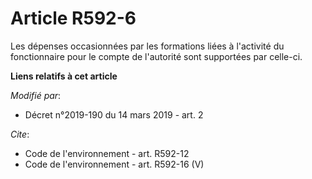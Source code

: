 # Article R592-6

Les dépenses occasionnées par les formations liées à l'activité du fonctionnaire pour le compte de l'autorité sont supportées
par celle-ci.

**Liens relatifs à cet article**

_Modifié par_:

  - Décret n°2019-190 du 14 mars 2019 - art. 2

_Cite_:

  - Code de l'environnement - art. R592-12
  - Code de l'environnement - art. R592-16 (V)

